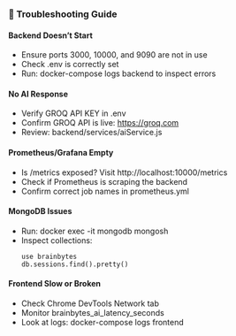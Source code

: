 ### 🧯 Troubleshooting Guide
#### Backend Doesn’t Start
- Ensure ports 3000, 10000, and 9090 are not in use
- Check .env is correctly set
- Run: docker-compose logs backend to inspect errors
#### No AI Response
- Verify GROQ API KEY in .env
- Confirm GROQ API is live: https://groq.com
- Review: backend/services/aiService.js
#### Prometheus/Grafana Empty
- Is /metrics exposed? Visit http://localhost:10000/metrics
- Check if Prometheus is scraping the backend
- Confirm correct job names in prometheus.yml
#### MongoDB Issues
- Run: docker exec -it mongodb mongosh
- Inspect collections:
    ```
    use brainbytes
    db.sessions.find().pretty()
    ```
#### Frontend Slow or Broken
- Check Chrome DevTools Network tab
- Monitor brainbytes_ai_latency_seconds
- Look at logs: docker-compose logs frontend